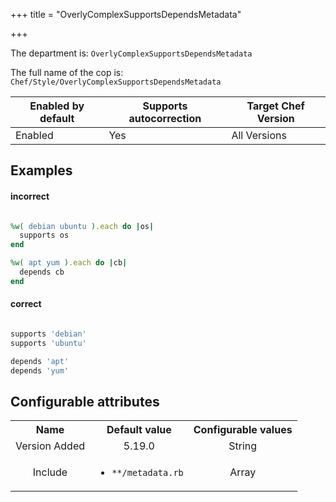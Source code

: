 +++
title = "OverlyComplexSupportsDependsMetadata"

+++

<!-- This content is automatically generated. See https://github.com/chef/chef-web-docs/blob/main/generated/README.md -->

The department is: `OverlyComplexSupportsDependsMetadata`

The full name of the cop is: `Chef/Style/OverlyComplexSupportsDependsMetadata`

| Enabled by default | Supports autocorrection | Target Chef Version |
| --- | --- | --- |
| Enabled | Yes | All Versions |

## Examples


#### incorrect

```ruby

%w( debian ubuntu ).each do |os|
  supports os
end

%w( apt yum ).each do |cb|
  depends cb
end
```

#### correct

```ruby

supports 'debian'
supports 'ubuntu'

depends 'apt'
depends 'yum'
```

## Configurable attributes

<table>
<tbody><tr>
<th>Name</th>
<th>Default value</th>
<th>Configurable values</th>
</tr>
<tr>
<td style="text-align:center">Version Added</td>
<td style="text-align:center">5.19.0</td>
<td style="text-align:center">String</td>
</tr>
<tr><td style="text-align:center">Include</td>
<td style="text-align:center"><ul>
<li><code>**/metadata.rb</code></li>
</ul>
</td>
<td style="text-align:center">Array</td>
</tr></tbody></table>
